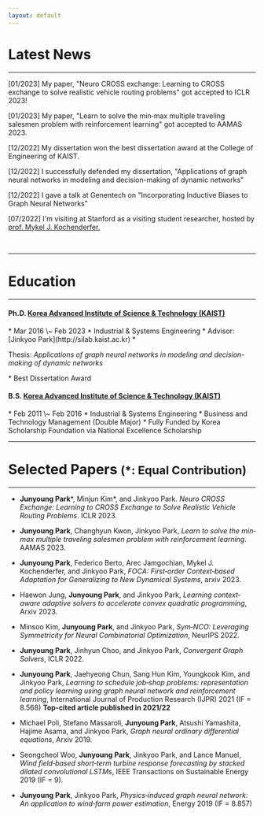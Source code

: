 ```yaml
---
layout: default
---
```


<!--Text can be **bold**, _italic_, or ~~strikethrough~~.-->

<!--[Link to another page](./another-page.html).-->

<!--There should be whitespace between paragraphs.-->

<!--There should be whitespace between paragraphs. We recommend including a README, or a file with information about your project.-->


<h1>Latest News</h1>

* * *


<p class="indent">[01/2023] My paper, "Neuro CROSS exchange: Learning to CROSS exchange to solve realistic vehicle routing problems" got accepted to ICLR 2023! 
<p class="indent">[01/2023] My paper, "Learn to solve the min‑max multiple traveling salesmen problem with reinforcement learning" got accepted to AAMAS 2023. 
<p class="indent">[12/2022] My dissertation won the best dissertation award at the College of Engineering of KAIST.
<p class="indent">[12/2022] I successfully defended my dissertation, "Applications of graph neural networks in modeling and decision-making of dynamic networks" 
<p class="indent">[12/2022] I gave a talk at Genentech on "Incorporating Inductive Biases to Graph Neural Networks" 
<p class="indent">[07/2022] I'm visiting at Stanford as a visiting student researcher, hosted by <a href="https://mykel.kochenderfer.com/">prof. Mykel J. Kochenderfer. </a>

&nbsp;

<!--</p><p class="indent">-->
<!--[11/2020] I joined <a href="https://www.llnl.gov/">Lawrence Livermore National Laboratory (LLNL)</a> as a postdoctoral researcher.-->
<!--</p><p class="lastindent">-->
<!--[07/2019] Our paper on <strong>small object detection</strong> is accepted at <a href="http://iccv2019.thecvf.com/">ICCV 2019</a>.-->


* * *

<h1>Education</h1>

* * *

<h4><strong>Ph.D.</strong> <a href="http://ie.kaist.ac.kr/">Korea Advanced Institute of Science & Technology (KAIST)</a> </h4>
* Mar 2016 \~ Feb 2023
* Industrial & Systems Engineering
* Advisor: [Jinkyoo Park](http://silab.kaist.ac.kr)
* <p class="thesisindent">Thesis: <i>Applications of graph neural networks in modeling and decision-making of dynamic networks</i></p>
* Best Dissertation Award 

<h4><strong>B.S.</strong> <a href="http://ie.kaist.ac.kr/">Korea Advanced Institute of Science & Technology (KAIST)</a> </h4>
* Feb 2011 \~ Feb 2016
* Industrial & Systems Engineering
* Business and Technology Management (Double Major)
* Fully Funded by Korea Scholarship Foundation via National Excellence Scholarship

* * *

<h1>Selected Papers <small>(*: Equal Contribution)</small></h1>

* * *


* <strong>Junyoung Park</strong>\*, Minjun Kim\*, and Jinkyoo Park. _Neuro CROSS Exchange: Learning to CROSS Exchange to Solve Realistic Vehicle Routing Problems_. ICLR 2023.

* <strong>Junyoung Park</strong>, Changhyun Kwon, Jinkyoo Park, _Learn to solve the min‐max multiple traveling salesmen problem with reinforcement learning_. AAMAS 2023. 

* <strong>Junyoung Park</strong>, Federico Berto, Arec Jamgochian, Mykel J. Kochenderfer, and Jinkyoo Park, _FOCA: First‐order Context‐based Adaptation for Generalizing to New Dynamical Systems_, arxiv 2023. 

* Haewon Jung, <strong>Junyoung Park</strong>, and Jinkyoo Park, _Learning context‐aware adaptive solvers to accelerate convex quadratic programming_, Arxiv 2023. 

* Minsoo Kim, <strong>Junyoung Park</strong>, and Jinkyoo Park, _Sym‐NCO: Leveraging Symmetricity for Neural Combinatorial Optimization_, NeurIPS 2022.

* <strong>Junyoung Park</strong>, Jinhyun Choo, and Jinkyoo Park, _Convergent Graph Solvers_, ICLR 2022. 

* <strong>Junyoung Park</strong>, Jaehyeong Chun, Sang Hun Kim, Youngkook Kim, and Jinkyoo Park, _Learning to schedule job‐shop problems: representation and policy learning using graph neural network and reinforcement learning_, International Journal of Production Research (IJPR) 2021 (IF = 8.568) <strong> Top-cited article published in 2021/22 </strong>

* Michael Poli, Stefano Massaroli, <strong>Junyoung Park</strong>, Atsushi Yamashita, Hajime Asama, and Jinkyoo Park, _Graph neural ordinary differential equations_, Arxiv 2019. 

* Seongcheol Woo, <strong>Junyoung Park</strong>, Jinkyoo Park, and Lance Manuel, _Wind field‐based short‐term turbine response forecasting by stacked dilated convolutional LSTMs_, IEEE Transactions on Sustainable Energy 2019 (IF = 9). 

* <strong>Junyoung Park</strong>, Jinkyoo Park, _Physics‐induced graph neural network: An application to wind‐farm power estimation_, Energy 2019 (IF = 8.857)

